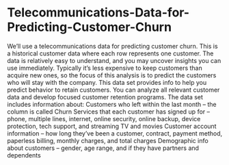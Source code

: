 # Telecommunications-Data-for-Predicting-Customer-Churn
We’ll use a telecommunications data for predicting customer churn. This is a historical customer data where each row represents one customer. The data is relatively easy to understand, and you may uncover insights you can use immediately. Typically it’s less expensive to keep customers than acquire new ones, so the focus of this analysis is to predict the customers who will stay with the company.  This data set provides info to help you predict behavior to retain customers. You can analyze all relevant customer data and develop focused customer retention programs.  The data set includes information about:  Customers who left within the last month – the column is called Churn Services that each customer has signed up for – phone, multiple lines, internet, online security, online backup, device protection, tech support, and streaming TV and movies Customer account information – how long they’ve been a customer, contract, payment method, paperless billing, monthly charges, and total charges Demographic info about customers – gender, age range, and if they have partners and dependents
